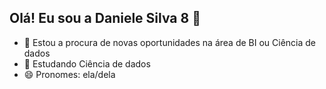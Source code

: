 ## Olá! Eu sou a Daniele Silva 8 👋

- 🔭 Estou a procura de novas oportunidades na área de BI ou Ciência de dados
- 🌱 Estudando Ciência de dados
- 😄 Pronomes: ela/dela
